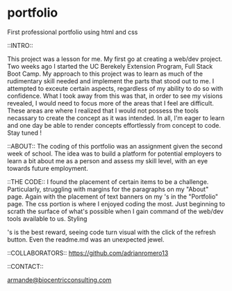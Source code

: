 # portfolio
First professional portfolio using html and css 

::INTRO::

This project was a lesson for me. My first go at creating a web/dev project. Two weeks ago I started the UC Berekely Extension Program, Full Stack Boot Camp. My approach to this project was to learn as much of the rudimentary skill needed and implement the parts that stood out to me. I attempted to exceute certain aspects, regardless of my ability to do so with confidence. What I took away from this was that, in order to see my visions revealed, I would need to focus more of the areas that I feel are difficult. These areas are where I realized that I would not possess the tools necassary to create the concept as it was intended. In all, I'm eager to learn and one day be able to render concepts effortlessly from concept to code. Stay tuned !

::ABOUT::
The coding of this portfolio was an assignment given the second week of school. The idea was to build a platform for potential employers to learn a bit about me as a person and assess my skill level, with an eye towards future employment. 

::THE CODE::
I found the placement of certain items to be a challenge. Particularly, struggling with margins for the paragraphs on my "About" page. Again with the placement of text banners on my <img>'s in the "Portfolio" page. The css portion is where I enjoyed coding the most. Just beginning to scrath the surface of what's possible when I gain command of the web/dev tools available to us. Styling <div>'s is the best reward, seeing code turn visual with the click of the refresh button. Even the readme.md was an unexpected jewel. 

::COLLABORATORS::
https://github.com/adrianromero13

::CONTACT::

armande@biocentricconsulting.com